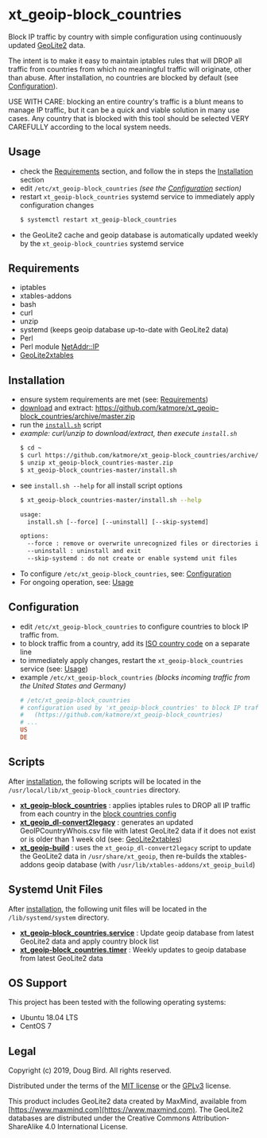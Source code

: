 # xt_geoip-block_countries
Block IP traffic by country with simple configuration using continuously updated [GeoLite2](https://dev.maxmind.com/geoip/geoip2/geolite2/) data.

The intent is to make it easy to maintain iptables rules that will DROP all traffic from countries from which no meaningful traffic will originate, other than abuse. After installation, no countries are blocked by default (see [Configuration](#Configuration)). 

USE WITH CARE: blocking an entire country's traffic is a blunt means to manage IP traffic, but it can be a quick and viable solution in many use cases. Any country that is blocked with this tool should be selected VERY CAREFULLY according to the local system needs.

## Usage
 * check the [Requirements](#Requirements) section, and follow the in steps the [Installation](#Installation) section
 * edit `/etc/xt_geoip-block_countries` *(see the [Configuration](#Configuration) section)*
 * restart `xt_geoip-block_countries` systemd service to immediately apply configuration changes
   ```sh
   $ systemctl restart xt_geoip-block_countries
   ```
 * the GeoLite2 cache and geoip database is automatically updated weekly by the `xt_geoip-block_countries` systemd service

## Requirements
 * iptables
 * xtables-addons
 * bash
 * curl
 * unzip
 * systemd (keeps geoip database up-to-date with GeoLite2 data)
 * Perl
 * Perl module [NetAddr::IP](https://metacpan.org/pod/NetAddr::IP)
 * [GeoLite2xtables](https://github.com/mschmitt/GeoLite2xtables)

## Installation
 * ensure system requirements are met (see: [Requirements](#Requirements))
 * [download](https://github.com/katmore/xt_geoip-block_countries/archive/master.zip) and extract: https://github.com/katmore/xt_geoip-block_countries/archive/master.zip
 * run the [`install.sh`](https://github.com/katmore/xt_geoip-block_countries/blob/master/install.sh) script
 * *example: curl/unzip to download/extract, then execute `install.sh`*
    ```sh
    $ cd ~
    $ curl https://github.com/katmore/xt_geoip-block_countries/archive/master.zip -OJL
    $ unzip xt_geoip-block_countries-master.zip
    $ xt_geoip-block_countries-master/install.sh
    ```
 * see `install.sh --help` for all install script options
   ```sh
   $ xt_geoip-block_countries-master/install.sh --help
   ```
   ```txt
   usage:
     install.sh [--force] [--uninstall] [--skip-systemd]

   options:
     --force : remove or overwrite unrecognized files or directories in destination paths
     --uninstall : uninstall and exit
     --skip-systemd : do not create or enable systemd unit files
   ```
 * To configure `/etc/xt_geoip-block_countries`, see: [Configuration](#Configuration)
 * For ongoing operation, see: [Usage](#Usage)

## Configuration
 * edit `/etc/xt_geoip-block_countries` to configure countries to block IP traffic from.
 * to block traffic from a country, add its [ISO country code](https://en.wikipedia.org/wiki/ISO_3166-1_alpha-2) on a separate line
 * to immediately apply changes, restart the `xt_geoip-block_countries` service (see: [Usage](#Usage))
 * example `/etc/xt_geoip-block_countries` *(blocks incoming traffic from the United States and Germany)*
    ```ini
    # /etc/xt_geoip-block_countries
    # configuration used by 'xt_geoip-block_countries' to block IP traffic by country of origin 
    #   (https://github.com/katmore/xt_geoip-block_countries)
    # ...
    US 
    DE
    ```
    
## Scripts
After [installation](#Installation), the following scripts will be located in the `/usr/local/lib/xt_geoip-block_countries` directory.
 * [**xt_geoip-block_countries**](lib/xt_geoip-block_countries) : applies iptables rules to DROP all IP traffic from each country in the [block countries config](#Configuration)
 * [**xt_geoip_dl-convert2legacy**](lib/xt_geoip_dl-convert2legacy) : generates an updated GeoIPCountryWhois.csv file with latest GeoLite2 data if it does not exist or is older than 1 week old (see: [GeoLite2xtables](https://github.com/mschmitt/GeoLite2xtables))
  * [**xt_geoip-build**](lib/xt_geoip-build) : uses the `xt_geoip_dl-convert2legacy` script to update the GeoLite2 data in `/usr/share/xt_geoip`, then re-builds the xtables-addons geoip database (with `/usr/lib/xtables-addons/xt_geoip_build`)
  
## Systemd Unit Files
After [installation](#Installation), the following unit files will be located in the `/lib/systemd/system` directory.
 * [**xt_geoip-block_countries.service**](systemd/system/xt_geoip-block_countries.service) : Update geoip database from latest GeoLite2 data and apply country block list
 * [**xt_geoip-block_countries.timer**](systemd/system/xt_geoip-block_countries.timer) : Weekly updates to geoip database from latest GeoLite2 data
 
## OS Support
This project has been tested with the following operating systems:
 * Ubuntu 18.04 LTS
 * CentOS 7
    
## Legal
Copyright (c) 2019, Doug Bird. All rights reserved.

Distributed under the terms of the [MIT license](LICENSE) or the [GPLv3](GPLv3) license.

This product includes GeoLite2 data created by MaxMind, available from [https://www.maxmind.com](https://www.maxmind.com). The GeoLite2 databases are distributed under the Creative Commons Attribution-ShareAlike 4.0 International License. 
